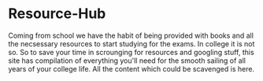 # Resource-Hub

Coming from school we have the habit of being provided with books and all the necsessary resources to start studying for the exams. In college it is not so. So to save your time in scrounging for resources and googling stuff, this site has compilation of everything you'll need for the smooth sailing of all years of your college life. All the content which could be scavenged is here.
